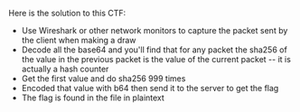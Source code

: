Here is the solution to this CTF:

- Use Wireshark or other network monitors to capture the packet sent by the client when making a draw
- Decode all the base64 and you'll find that for any packet the sha256 of the value in the previous packet is the value of the current packet -- it is actually a hash counter
- Get the first value and do sha256 999 times
- Encoded that value with b64 then send it to the server to get the flag
- The flag is found in the file in plaintext
